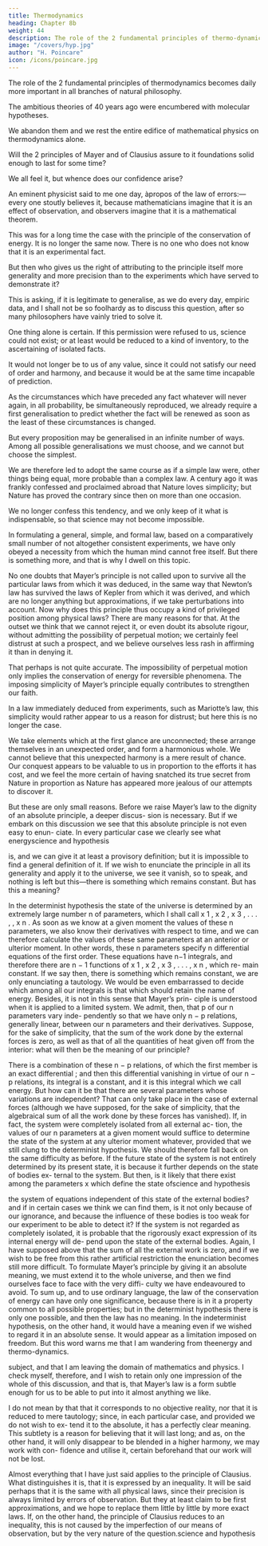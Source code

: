 ```yaml
---
title: Thermodynamics
heading: Chapter 8b
weight: 44
description: The role of the 2 fundamental principles of thermo-dynamics becomes daily more important in all branches of natural philosophy
image: "/covers/hyp.jpg"
author: "H. Poincare"
icon: /icons/poincare.jpg
---
```



The role of the 2 fundamental principles of thermodynamics becomes daily more important in all branches of natural philosophy. 



The ambitious theories of 40 years ago were encumbered with molecular hypotheses.

We abandon them and we rest the entire edifice of mathematical physics on thermodynamics alone. 

Will the 2 principles of Mayer and of Clausius assure to it foundations solid enough to last for some time? 

We all feel it, but whence does our confidence arise? 

An eminent physicist said to me one day, àpropos of the law of errors:—every one stoutly believes it, because mathematicians imagine that it is an effect of observation, and observers imagine that it is a mathematical theorem.

This was for a long time the case with the principle of the conservation of energy. It is no
longer the same now. There is no one who does not know that it is an experimental fact. 

But then who gives us the right of attributing to the principle itself more generality and more precision than to the experiments which have served to demonstrate it? 

This is asking, if it is legitimate to generalise, as we do every day, empiric data, and I shall not be so foolhardy as to discuss this question,
after so many philosophers have vainly tried to solve it.

One thing alone is certain. If this permission were refused to us, science could not exist; or at least would be
reduced to a kind of inventory, to the ascertaining of isolated facts. 

It would not longer be to us of any value, since it could not satisfy our need of order and harmony, and because it would be at the same time incapable of prediction. 

As the circumstances which have preceded any fact whatever will never again, in all probability, be simultaneously reproduced, we already require a first generalisation to predict whether the fact will be renewed as soon as the least of these circumstances is changed.

But every proposition may be generalised in an infinite number of ways. Among all possible generalisations we must choose, and we cannot but choose the simplest. 

We are therefore led to adopt the same course as if a simple law were, other things being equal, more probable than
a complex law. A century ago it was frankly confessed and proclaimed abroad that Nature loves simplicity; but Nature has proved the contrary since then on more than one occasion. 

We no longer confess this tendency, and we only keep of it what is indispensable, so that science may
not become impossible. 

In formulating a general, simple, and formal law, based on a comparatively small number of not altogether consistent experiments, we have only obeyed a necessity from which the human mind cannot free itself. But there is something more, and that is why I dwell on this topic. 

No one doubts that Mayer’s principle is not called upon to survive all the particular laws
from which it was deduced, in the same way that Newton’s law has survived the laws of Kepler from which it
was derived, and which are no longer anything but approximations, if we take perturbations into account. Now
why does this principle thus occupy a kind of privileged position among physical laws? There are many reasons for that. At the outset we think that we cannot reject it, or even doubt its absolute rigour, without admitting the possibility of perpetual motion; we certainly feel distrust at such a prospect, and we believe ourselves less
rash in affirming it than in denying it. 

That perhaps is not quite accurate. The impossibility of perpetual motion only implies the conservation of energy for reversible phenomena. The imposing simplicity of Mayer’s principle equally contributes to strengthen our faith. 

In a law immediately deduced from experiments, such as Mariotte’s law, this simplicity would rather appear to us a reason for distrust; but here this is no longer the case. 

We take elements which at the first glance are unconnected; these arrange themselves in an unexpected order, and form a harmonious whole. We cannot believe that this unexpected harmony is a mere result of chance. Our conquest appears to be valuable to us in proportion to the efforts it
has cost, and we feel the more certain of having snatched its true secret from Nature in proportion as Nature has
appeared more jealous of our attempts to discover it.

But these are only small reasons. Before we raise Mayer’s law to the dignity of an absolute principle, a deeper discus-
sion is necessary. But if we embark on this discussion we see that this absolute principle is not even easy to enun-
ciate. In every particular case we clearly see what energyscience and hypothesis

is, and we can give it at least a provisory definition; but it is impossible to find a general definition of it. If we
wish to enunciate the principle in all its generality and apply it to the universe, we see it vanish, so to speak,
and nothing is left but this—there is something which remains constant. But has this a meaning? 

In the determinist hypothesis the state of the universe is determined
by an extremely large number n of parameters, which I
shall call x 1 , x 2 , x 3 , . . . , , x n . As soon as we know at a
given moment the values of these n parameters, we also
know their derivatives with respect to time, and we can
therefore calculate the values of these same parameters
at an anterior or ulterior moment. In other words, these
n parameters specify n differential equations of the first
order. These equations have n−1 integrals, and therefore
there are n − 1 functions of x 1 , x 2 , x 3 , . . . , x n , which re-
main constant. If we say then, there is something which
remains constant, we are only enunciating a tautology.
We would be even embarrassed to decide which among
all our integrals is that which should retain the name of
energy. Besides, it is not in this sense that Mayer’s prin-
ciple is understood when it is applied to a limited system.
We admit, then, that p of our n parameters vary inde-
pendently so that we have only n − p relations, generally linear, between our n parameters and their derivatives.
Suppose, for the sake of simplicity, that the sum of the work done by the external forces is zero, as well as that
of all the quantities of heat given off from the interior:
what will then be the meaning of our principle? 

There is a combination of these n − p relations, of which the first member is an exact differential ; and then this differential
vanishing in virtue of our n − p relations, its integral is a constant, and it is this integral which we call energy. But
how can it be that there are several parameters whose variations are independent? That can only take place in
the case of external forces (although we have supposed,
for the sake of simplicity, that the algebraical sum of all
the work done by these forces has vanished). If, in fact,
the system were completely isolated from all external ac-
tion, the values of our n parameters at a given moment
would suffice to determine the state of the system at any
ulterior moment whatever, provided that we still clung to
the determinist hypothesis. We should therefore fall back
on the same difficulty as before. If the future state of the
system is not entirely determined by its present state, it
is because it further depends on the state of bodies ex-
ternal to the system. But then, is it likely that there
exist among the parameters x which define the state ofscience and hypothesis

the system of equations independent of this state of the
external bodies? and if in certain cases we think we can
find them, is it not only because of our ignorance, and
because the influence of these bodies is too weak for our
experiment to be able to detect it? If the system is not
regarded as completely isolated, it is probable that the
rigorously exact expression of its internal energy will de-
pend upon the state of the external bodies. Again, I have
supposed above that the sum of all the external work is
zero, and if we wish to be free from this rather artificial
restriction the enunciation becomes still more difficult.
To formulate Mayer’s principle by giving it an absolute
meaning, we must extend it to the whole universe, and
then we find ourselves face to face with the very diffi-
culty we have endeavoured to avoid. To sum up, and
to use ordinary language, the law of the conservation of
energy can have only one significance, because there is
in it a property common to all possible properties; but
in the determinist hypothesis there is only one possible,
and then the law has no meaning. In the indeterminist
hypothesis, on the other hand, it would have a meaning
even if we wished to regard it in an absolute sense. It
would appear as a limitation imposed on freedom.
But this word warns me that I am wandering from theenergy and thermo-dynamics.

subject, and that I am leaving the domain of mathematics and physics. I check myself, therefore, and I wish to
retain only one impression of the whole of this discussion,
and that is, that Mayer’s law is a form subtle enough for
us to be able to put into it almost anything we like. 

I do not mean by that that it corresponds to no objective
reality, nor that it is reduced to mere tautology; since, in
each particular case, and provided we do not wish to ex-
tend it to the absolute, it has a perfectly clear meaning.
This subtlety is a reason for believing that it will last
long; and as, on the other hand, it will only disappear to
be blended in a higher harmony, we may work with con-
fidence and utilise it, certain beforehand that our work
will not be lost.

Almost everything that I have just said applies to the
principle of Clausius. What distinguishes it is, that it is
expressed by an inequality. It will be said perhaps that it
is the same with all physical laws, since their precision is
always limited by errors of observation. But they at least
claim to be first approximations, and we hope to replace
them little by little by more exact laws. If, on the other
hand, the principle of Clausius reduces to an inequality,
this is not caused by the imperfection of our means of
observation, but by the very nature of the question.science and hypothesis


